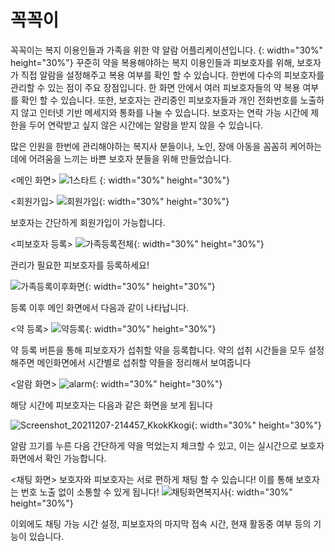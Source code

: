 # 꼭꼭이
꼭꼭이는 복지 이용인들과 가족을 위한 약 알람 어플리케이션입니다. 
{: width="30%" height="30%"}
꾸준히 약을 복용해야하는 복지 이용인들과 피보호자를 위해, 보호자가 직접 알람을 설정해주고 복용 여부를 확인 할 수 있습니다. 
한번에 다수의 피보호자를 관리할 수 있는 점이 주요 장점입니다. 한 화면 안에서 여러 피보호자들의 약 복용 여부를 확인 할 수 있습니다.
또한, 보호자는 관리중인 피보호자들과 개인 전화번호를 노출하지 않고 인터넷 기반 메세지와 통화를 나눌 수 있습니다. 
보호자는 연락 가능 시간에 제한을 두어 연락받고 싶지 않은 시간에는 알람을 받지 않을 수 있습니다.

많은 인원을 한번에 관리해야하는 복지사 분들이나, 노인, 장애 아동을 꼼꼼히 케어하는데에 어려움을 느끼는 바쁜 보호자 분들을 위해 만들었습니다.

<메인 화면>
![1스타트](https://user-images.githubusercontent.com/71186266/157550465-5fe66099-b1c0-4753-af1d-3e00274e25f9.jpg) {: width="30%" height="30%"}

  
  
  
<회원가입>
![회원가입](https://user-images.githubusercontent.com/71186266/157550462-debbf542-a5d1-430f-b28b-ca28e9d8e116.jpg){: width="30%" height="30%"}

보호자는 간단하게 회원가입이 가능합니다.


<피보호자 등록>
![가족등록전체](https://user-images.githubusercontent.com/71186266/157550441-688f1130-89bc-4401-89d3-165e9a77bb53.jpg){: width="30%" height="30%"}

관리가 필요한 피보호자를 등록하세요!

![가족등록이후화면](https://user-images.githubusercontent.com/71186266/157550434-ccb991cb-0643-4e6e-a7d3-9b80391e399f.jpg){: width="30%" height="30%"}

등록 이후 메인 화면에서 다음과 같이 나타납니다.

<약 등록>
![약등록](https://user-images.githubusercontent.com/71186266/157550450-fedadc7d-29ce-4c00-8f81-82ec14b456fb.jpg){: width="30%" height="30%"}

약 등록 버튼을 통해 피보호자가 섭취할 약을 등록합니다.
약의 섭취 시간들을 모두 설정해주면
메인화면에서 시간별로 섭취할 약들을 정리해서 보여줍니다

<알람 화면>
![alarm](https://user-images.githubusercontent.com/71186266/157550430-950fbd89-2b26-4b7e-b896-545de2bca5e0.png){: width="30%" height="30%"}

해당 시간에 피보호자는 다음과 같은 화면을 보게 됩니다

![Screenshot_20211207-214457_KkokKkogi](https://user-images.githubusercontent.com/71186266/157550431-e2f0714c-1b00-4bbd-ab33-aab353898012.jpg){: width="30%" height="30%"}

알람 끄기를 누른 다음 간단하게 약을 먹었는지 체크할 수 있고,
이는 실시간으로 보호자 화면에서 확인 가능합니다.

<채팅 화면>
보호자와 피보호자는 서로 편하게 채팅 할 수 있습니다! 이를 통해 보호자는 번호 노출 없이 소통할 수 있게 됩니다!
![채팅화면복지사](https://user-images.githubusercontent.com/71186266/157550453-94ac7fc6-6e97-425f-9228-1091fa9e1370.jpg){: width="30%" height="30%"}

이외에도 채팅 가능 시간 설정, 피보호자의 마지막 접속 시간, 현재 활동중 여부 등의 기능이 있습니다.
